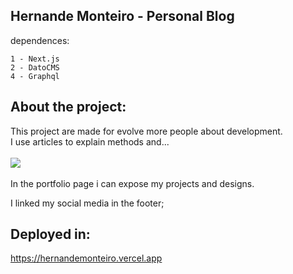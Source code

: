 ## Hernande Monteiro - Personal Blog

dependences:

    1 - Next.js
    2 - DatoCMS
    4 - Graphql

## About the project:

This project are made for evolve more people about development.<br>
I use articles to explain methods and...
<br><br>
<img src='https://www.datocms-assets.com/76860/1659549736-hernandemonteiroindex.png'/>
<br><br>
In the portfolio page i can expose my projects and designs.

I linked my social media in the footer;


## Deployed in:

https://hernandemonteiro.vercel.app

